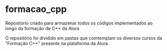 # formacao_cpp
Repositório criado para armazenar todos os códigos implementados ao longo da formação de C++ da Alura

O repositório foi dividido em pastas que comtemplam os diversos cursos da "Formação C++" presente na plataforma da Alura.
